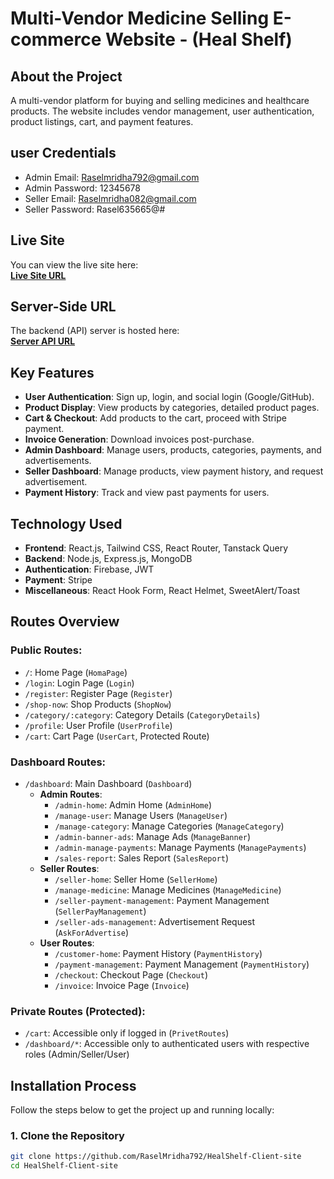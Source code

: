 # Multi-Vendor Medicine Selling E-commerce Website - (Heal Shelf)

## About the Project
A multi-vendor platform for buying and selling medicines and healthcare products. The website includes vendor management, user authentication, product listings, cart, and payment features.

## user Credentials
- Admin Email: Raselmridha792@gmail.com
- Admin Password: 12345678
- Seller Email: Raselmridha082@gmail.com
- Seller Password: Rasel635665@#

## Live Site
You can view the live site here:  
**[Live Site URL](https://heal-shelf-client.web.app)**

## Server-Side URL
The backend (API) server is hosted here:  
**[Server API URL](https://heal-shelf-medical-server.vercel.app)**


## Key Features
- **User Authentication**: Sign up, login, and social login (Google/GitHub).
- **Product Display**: View products by categories, detailed product pages.
- **Cart & Checkout**: Add products to the cart, proceed with Stripe payment.
- **Invoice Generation**: Download invoices post-purchase.
- **Admin Dashboard**: Manage users, products, categories, payments, and advertisements.
- **Seller Dashboard**: Manage products, view payment history, and request advertisement.
- **Payment History**: Track and view past payments for users.
  
## Technology Used
- **Frontend**: React.js, Tailwind CSS, React Router, Tanstack Query
- **Backend**: Node.js, Express.js, MongoDB
- **Authentication**: Firebase, JWT
- **Payment**: Stripe
- **Miscellaneous**: React Hook Form, React Helmet, SweetAlert/Toast

## Routes Overview

### Public Routes:
- `/`: Home Page (`HomaPage`)
- `/login`: Login Page (`Login`)
- `/register`: Register Page (`Register`)
- `/shop-now`: Shop Products (`ShopNow`)
- `/category/:category`: Category Details (`CategoryDetails`)
- `/profile`: User Profile (`UserProfile`)
- `/cart`: Cart Page (`UserCart`, Protected Route)

### Dashboard Routes:
- `/dashboard`: Main Dashboard (`Dashboard`)
  - **Admin Routes**:
    - `/admin-home`: Admin Home (`AdminHome`)
    - `/manage-user`: Manage Users (`ManageUser`)
    - `/manage-category`: Manage Categories (`ManageCategory`)
    - `/admin-banner-ads`: Manage Ads (`ManageBanner`)
    - `/admin-manage-payments`: Manage Payments (`ManagePayments`)
    - `/sales-report`: Sales Report (`SalesReport`)
  - **Seller Routes**:
    - `/seller-home`: Seller Home (`SellerHome`)
    - `/manage-medicine`: Manage Medicines (`ManageMedicine`)
    - `/seller-payment-management`: Payment Management (`SellerPayManagement`)
    - `/seller-ads-management`: Advertisement Request (`AskForAdvertise`)
  - **User Routes**:
    - `/customer-home`: Payment History (`PaymentHistory`)
    - `/payment-management`: Payment Management (`PaymentHistory`)
    - `/checkout`: Checkout Page (`Checkout`)
    - `/invoice`: Invoice Page (`Invoice`)

### Private Routes (Protected):
- `/cart`: Accessible only if logged in (`PrivetRoutes`)
- `/dashboard/*`: Accessible only to authenticated users with respective roles (Admin/Seller/User)

## Installation Process

Follow the steps below to get the project up and running locally:

### 1. Clone the Repository
```bash
git clone https://github.com/RaselMridha792/HealShelf-Client-site
cd HealShelf-Client-site

